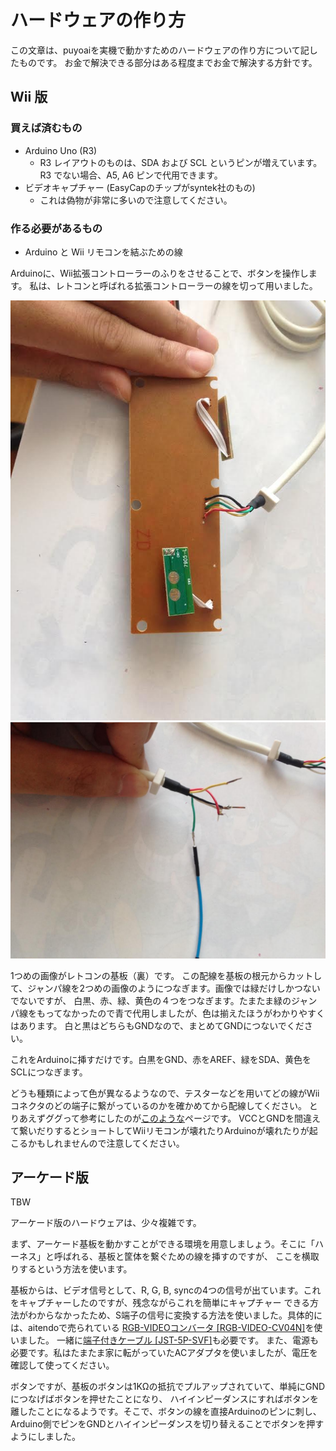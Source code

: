 # ハードウェアの作り方

この文章は、puyoaiを実機で動かすためのハードウェアの作り方について記したものです。
お金で解決できる部分はある程度までお金で解決する方針です。

## Wii 版

### 買えば済むもの
- Arduino Uno (R3)
  - R3 レイアウトのものは、SDA および SCL というピンが増えています。R3 でない場合、A5, A6 ピンで代用できます。
- ビデオキャプチャー (EasyCapのチップがsyntek社のもの)
  - これは偽物が非常に多いので注意してください。

### 作る必要があるもの
- Arduino と Wii リモコンを結ぶための線

Arduinoに、Wii拡張コントローラーのふりをさせることで、ボタンを操作します。
私は、レトコンと呼ばれる拡張コントローラーの線を切って用いました。

![controller-1.jpg](controller-1.jpg)
![controller-2.jpg](controller-2.jpg)

1つめの画像がレトコンの基板（裏）です。
この配線を基板の根元からカットして、ジャンパ線を2つめの画像のようにつなぎます。画像では緑だけしかつないでないですが、
白黒、赤、緑、黄色の４つをつなぎます。たまたま緑のジャンパ線をもってなかったので青で代用しましたが、色は揃えたほうがわかりやすくはあります。
白と黒はどちらもGNDなので、まとめてGNDにつないでください。

これをArduinoに挿すだけです。白黒をGND、赤をAREF、緑をSDA、黄色をSCLにつなぎます。

どうも種類によって色が異なるようなので、テスターなどを用いてどの線がWiiコネクタのどの端子に繋がっているのかを確かめてから配線してください。
とりあえずググって参考にしたのが[このような](http://blog.goo.ne.jp/silvernetworks/e/e8dcfa440c54e03812a23e02748c6b4d)ページです。
VCCとGNDを間違えて繋いだりするとショートしてWiiリモコンが壊れたりArduinoが壊れたりが起こるかもしれませんので注意してください。

## アーケード版

TBW

アーケード版のハードウェアは、少々複雑です。

まず、アーケード基板を動かすことができる環境を用意しましょう。そこに「ハーネス」と呼ばれる、基板と筐体を繋ぐための線を挿すのですが、
ここを横取りするという方法を使います。

基板からは、ビデオ信号として、R, G, B, syncの4つの信号が出ています。これをキャプチャーしたのですが、残念ながらこれを簡単にキャプチャー
できる方法がわからなかったため、S端子の信号に変換する方法を使いました。具体的には、aitendoで売られている
[RGB-VIDEOコンバータ [RGB-VIDEO-CV04N]](http://www.aitendo.com/product/2126)を使いました。
一緒に[端子付きケーブル [JST-5P-SVF]](http://www.aitendo.com/product/1464)も必要です。
また、電源も必要です。私はたまたま家に転がっていたACアダプタを使いましたが、電圧を確認して使ってください。

ボタンですが、基板のボタンは1KΩの抵抗でプルアップされていて、単純にGNDにつなげばボタンを押せたことになり、
ハイインピーダンスにすればボタンを離したことになるようです。そこで、ボタンの線を直接Arduinoのピンに刺し、
Arduino側でピンをGNDとハイインピーダンスを切り替えることでボタンを押すようにしました。
